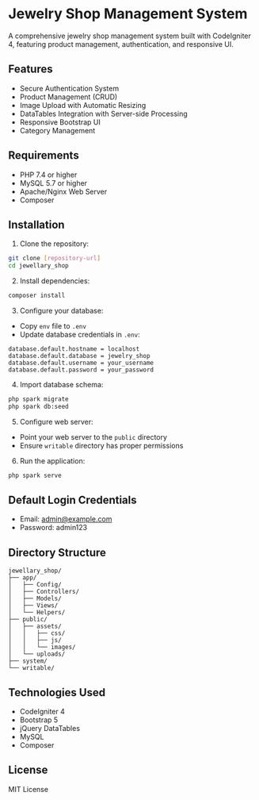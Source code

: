 # Jewelry Shop Management System

A comprehensive jewelry shop management system built with CodeIgniter 4, featuring product management, authentication, and responsive UI.

## Features

- Secure Authentication System
- Product Management (CRUD)
- Image Upload with Automatic Resizing
- DataTables Integration with Server-side Processing
- Responsive Bootstrap UI
- Category Management

## Requirements

- PHP 7.4 or higher
- MySQL 5.7 or higher
- Apache/Nginx Web Server
- Composer

## Installation

1. Clone the repository:
```bash
git clone [repository-url]
cd jewellary_shop
```

2. Install dependencies:
```bash
composer install
```

3. Configure your database:
- Copy `env` file to `.env`
- Update database credentials in `.env`:
```
database.default.hostname = localhost
database.default.database = jewelry_shop
database.default.username = your_username
database.default.password = your_password
```

4. Import database schema:
```bash
php spark migrate
php spark db:seed
```

5. Configure web server:
- Point your web server to the `public` directory
- Ensure `writable` directory has proper permissions

6. Run the application:
```bash
php spark serve
```

## Default Login Credentials

- Email: admin@example.com
- Password: admin123

## Directory Structure

```
jewellary_shop/
├── app/
│   ├── Config/
│   ├── Controllers/
│   ├── Models/
│   ├── Views/
│   └── Helpers/
├── public/
│   ├── assets/
│   │   ├── css/
│   │   ├── js/
│   │   └── images/
│   └── uploads/
├── system/
└── writable/
```

## Technologies Used

- CodeIgniter 4
- Bootstrap 5
- jQuery DataTables
- MySQL
- Composer

## License

MIT License 